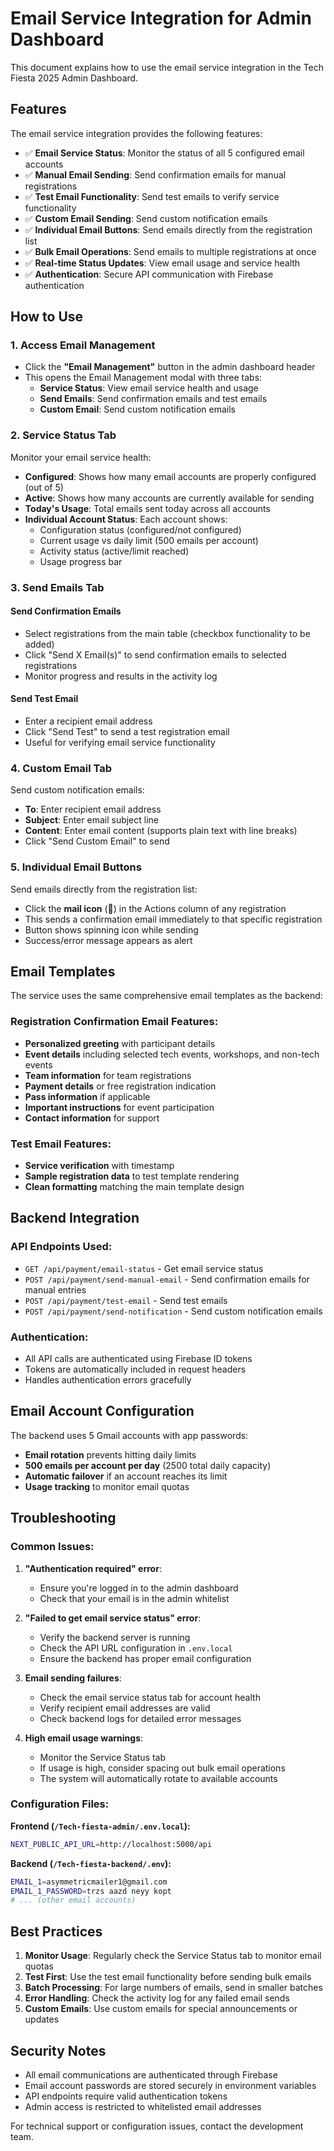 # Email Service Integration for Admin Dashboard

This document explains how to use the email service integration in the Tech Fiesta 2025 Admin Dashboard.

## Features

The email service integration provides the following features:

- ✅ **Email Service Status**: Monitor the status of all 5 configured email accounts
- ✅ **Manual Email Sending**: Send confirmation emails for manual registrations
- ✅ **Test Email Functionality**: Send test emails to verify service functionality
- ✅ **Custom Email Sending**: Send custom notification emails
- ✅ **Individual Email Buttons**: Send emails directly from the registration list
- ✅ **Bulk Email Operations**: Send emails to multiple registrations at once
- ✅ **Real-time Status Updates**: View email usage and service health
- ✅ **Authentication**: Secure API communication with Firebase authentication

## How to Use

### 1. Access Email Management

- Click the **"Email Management"** button in the admin dashboard header
- This opens the Email Management modal with three tabs:
  - **Service Status**: View email service health and usage
  - **Send Emails**: Send confirmation emails and test emails
  - **Custom Email**: Send custom notification emails

### 2. Service Status Tab

Monitor your email service health:

- **Configured**: Shows how many email accounts are properly configured (out of 5)
- **Active**: Shows how many accounts are currently available for sending
- **Today's Usage**: Total emails sent today across all accounts
- **Individual Account Status**: Each account shows:
  - Configuration status (configured/not configured)
  - Current usage vs daily limit (500 emails per account)
  - Activity status (active/limit reached)
  - Usage progress bar

### 3. Send Emails Tab

#### Send Confirmation Emails

- Select registrations from the main table (checkbox functionality to be added)
- Click "Send X Email(s)" to send confirmation emails to selected registrations
- Monitor progress and results in the activity log

#### Send Test Email

- Enter a recipient email address
- Click "Send Test" to send a test registration email
- Useful for verifying email service functionality

### 4. Custom Email Tab

Send custom notification emails:

- **To**: Enter recipient email address
- **Subject**: Enter email subject line
- **Content**: Enter email content (supports plain text with line breaks)
- Click "Send Custom Email" to send

### 5. Individual Email Buttons

Send emails directly from the registration list:

- Click the **mail icon** (📧) in the Actions column of any registration
- This sends a confirmation email immediately to that specific registration
- Button shows spinning icon while sending
- Success/error message appears as alert

## Email Templates

The service uses the same comprehensive email templates as the backend:

### Registration Confirmation Email Features:

- **Personalized greeting** with participant details
- **Event details** including selected tech events, workshops, and non-tech events
- **Team information** for team registrations
- **Payment details** or free registration indication
- **Pass information** if applicable
- **Important instructions** for event participation
- **Contact information** for support

### Test Email Features:

- **Service verification** with timestamp
- **Sample registration data** to test template rendering
- **Clean formatting** matching the main template design

## Backend Integration

### API Endpoints Used:

- `GET /api/payment/email-status` - Get email service status
- `POST /api/payment/send-manual-email` - Send confirmation emails for manual entries
- `POST /api/payment/test-email` - Send test emails
- `POST /api/payment/send-notification` - Send custom notification emails

### Authentication:

- All API calls are authenticated using Firebase ID tokens
- Tokens are automatically included in request headers
- Handles authentication errors gracefully

## Email Account Configuration

The backend uses 5 Gmail accounts with app passwords:

- **Email rotation** prevents hitting daily limits
- **500 emails per account per day** (2500 total daily capacity)
- **Automatic failover** if an account reaches its limit
- **Usage tracking** to monitor email quotas

## Troubleshooting

### Common Issues:

1. **"Authentication required" error**:

   - Ensure you're logged in to the admin dashboard
   - Check that your email is in the admin whitelist

2. **"Failed to get email service status" error**:

   - Verify the backend server is running
   - Check the API URL configuration in `.env.local`
   - Ensure the backend has proper email configuration

3. **Email sending failures**:

   - Check the email service status tab for account health
   - Verify recipient email addresses are valid
   - Check backend logs for detailed error messages

4. **High email usage warnings**:
   - Monitor the Service Status tab
   - If usage is high, consider spacing out bulk email operations
   - The system will automatically rotate to available accounts

### Configuration Files:

**Frontend (`/Tech-fiesta-admin/.env.local`):**

```bash
NEXT_PUBLIC_API_URL=http://localhost:5000/api
```

**Backend (`/Tech-fiesta-backend/.env`):**

```bash
EMAIL_1=asymmetricmailer1@gmail.com
EMAIL_1_PASSWORD=trzs aazd neyy kopt
# ... (other email accounts)
```

## Best Practices

1. **Monitor Usage**: Regularly check the Service Status tab to monitor email quotas
2. **Test First**: Use the test email functionality before sending bulk emails
3. **Batch Processing**: For large numbers of emails, send in smaller batches
4. **Error Handling**: Check the activity log for any failed email sends
5. **Custom Emails**: Use custom emails for special announcements or updates

## Security Notes

- All email communications are authenticated through Firebase
- Email account passwords are stored securely in environment variables
- API endpoints require valid authentication tokens
- Admin access is restricted to whitelisted email addresses

For technical support or configuration issues, contact the development team.
